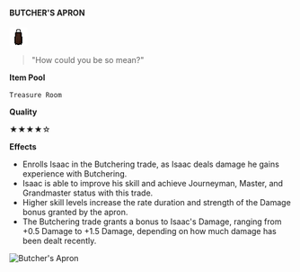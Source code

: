 ﻿#### **BUTCHER'S APRON**
![Butcher's Apron](/resources/gfx/items/collectibles/butchers_apron.png "Butcher's Apron")

> "How could you be so mean?"

**Item Pool**

```
Treasure Room
```

**Quality**

★★★★☆

**Effects**
- Enrolls Isaac in the Butchering trade, as Isaac deals damage he gains experience with Butchering.
- Isaac is able to improve his skill and achieve Journeyman, Master, and Grandmaster status with this trade.
- Higher skill levels increase the rate duration and strength of the Damage bonus granted by the apron.
- The Butchering trade grants a bonus to Isaac's Damage, ranging from +0.5 Damage to +1.5 Damage, depending on how much damage has been dealt recently.

![Butcher's Apron](/gifs/butchers_apron.gif "Butcher's Apron")
